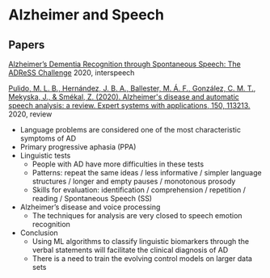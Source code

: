 # Alzheimer and Speech

##  Papers

[Alzheimer’s Dementia Recognition through Spontaneous Speech: The ADReSS Challenge](https://arxiv.org/pdf/2004.06833.pdf)
2020, interspeech

[Pulido, M. L. B., Hernández, J. B. A., Ballester, M. Á. F., González, C. M. T., Mekyska, J., & Smékal, Z. (2020). Alzheimer's disease and automatic speech analysis: a review. Expert systems with applications, 150, 113213.](https://www.sciencedirect.com/science/article/pii/S0957417420300397)
2020, review
- Language problems are considered one of the most characteristic symptoms of AD
- Primary progressive aphasia (PPA)
- Linguistic tests
  - People with AD have more difficulties in these tests
  - Patterns: repeat the same ideas / less informative / simpler language structures / longer and empty pauses / monotonous prosody
  - Skills for evaluation: identification / comprehension / repetition / reading / Spontaneous Speech (SS)
- Alzheimer’s disease and voice processing
  - The techniques for analysis are very closed to speech emotion recognition
- Conclusion
  - Using ML algorithms to classify linguistic biomarkers through the verbal statements will facilitate the clinical diagnosis of AD
  - There is a need to train the evolving control models on larger data sets
